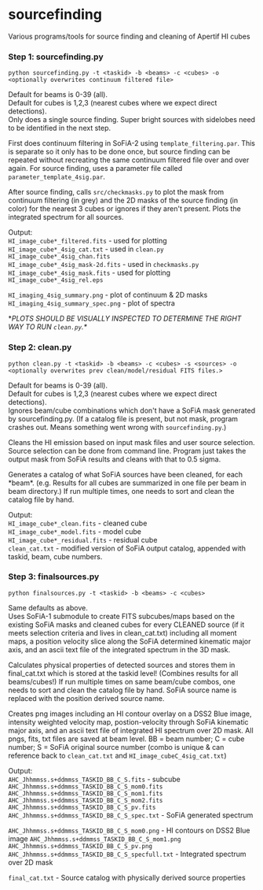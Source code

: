 # sourcefinding
Various programs/tools for source finding and cleaning of Apertif HI cubes


### Step 1: sourcefinding.py
```
python sourcefinding.py -t <taskid> -b <beams> -c <cubes> -o <optionally overwrites continuum filtered file>
```
Default for beams is 0-39 (all).  
Default for cubes is 1,2,3 (nearest cubes where we expect direct detections).  
Only does a single source finding.  Super bright sources with sidelobes need to be identified in the next step.

First does continuum filtering in SoFiA-2 using `template_filtering.par`.  This is separate so it only has to be done once, but source finding can be repeated without recreating the same continuum filtered file over and over again. For source finding, uses a parameter file called `parameter_template_4sig.par`.

After source finding, calls `src/checkmasks.py` to plot the mask from continuum filtering (in grey) and the 2D masks of the source finding (in color) for the nearest 3 cubes or ignores if they aren't present.  Plots the integrated spectrum for all sources.

Output:  
`HI_image_cube*_filtered.fits` - used for plotting  
`HI_image_cube*_4sig_cat.txt` - used in `clean.py`
`HI_image_cube*_4sig_chan.fits`  
`HI_image_cube*_4sig_mask-2d.fits` - used in `checkmasks.py`  
`HI_image_cube*_4sig_mask.fits` - used for plotting
`HI_image_cube*_4sig_rel.eps `

`HI_imaging_4sig_summary.png` - plot of continuum & 2D masks
`HI_imaging_4sig_summary_spec.png` - plot of spectra  


\**PLOTS SHOULD BE VISUALLY INSPECTED TO DETERMINE THE RIGHT WAY TO RUN `clean.py`.\**


### Step 2: clean.py
```
python clean.py -t <taskid> -b <beams> -c <cubes> -s <sources> -o <optionally overwrites prev clean/model/residual FITS files.>
```
Default for beams is 0-39 (all).  
Default for cubes is 1,2,3 (nearest cubes where we expect direct detections).  
Ignores beam/cube combinations which don't have a SoFiA mask generated by sourcefinding.py.  (If a catalog file is present, but not mask, program crashes out.  Means something went wrong with `sourcefinding.py`.)

Cleans the HI emission based on input mask files and user source selection.  Source selection can be done from command line.  Program just takes the output mask from SoFiA results and cleans with that to 0.5 sigma.

Generates a catalog of what SoFiA sources have been cleaned, for each \*beam*.  (e.g. Results for all cubes are summarized in one file per beam in beam directory.)  If run multiple times, one needs to sort and clean the catalog file by hand.

Output:  
`HI_image_cube*_clean.fits` - cleaned cube  
`HI_image_cube*_model.fits` - model cube  
`HI_image_cube*_residual.fits` - residual cube  
`clean_cat.txt` - modified version of SoFiA output catalog, appended with taskid, beam, cube numbers.


### Step 3: finalsources.py
```
python finalsources.py -t <taskid> -b <beams> -c <cubes>
```
Same defaults as above.  
Uses SoFiA-1 submodule to create FITS subcubes/maps based on the existing SoFiA masks and cleaned cubes for every CLEANED source (if it meets selection criteria and lives in clean_cat.txt) including all moment maps, a position velocity slice along the SoFiA determined kinematic major axis, and an ascii text file of the integrated spectrum in the 3D mask.

Calculates physical properties of detected sources and stores them in final_cat.txt which is stored at the taskid level! (Combines results for all beams/cubes!)  If run multiple times on same beam/cube combos, one needs to sort and clean the catalog file by hand.  SoFiA source name is replaced with the position derived source name.

Creates png images including an HI contour overlay on a DSS2 Blue image, intensity weighted velocity map, postion-velocity through SoFiA kinematic major axis, and an ascii text file of integrated HI spectrum over 2D mask.  All pngs, fits, txt files are saved at beam level. BB = beam number; C = cube number; S = SoFiA original source number (combo is unique & can reference back to `clean_cat.txt` and `HI_image_cubeC_4sig_cat.txt`)

Output:  
`AHC_Jhhmmss.s+ddmmss_TASKID_BB_C_S.fits` - subcube
`AHC_Jhhmmss.s+ddmmss_TASKID_BB_C_S_mom0.fits`
`AHC_Jhhmmss.s+ddmmss_TASKID_BB_C_S_mom1.fits`
`AHC_Jhhmmss.s+ddmmss_TASKID_BB_C_S_mom2.fits`
`AHC_Jhhmmss.s+ddmmss_TASKID_BB_C_S_pv.fits`
`AHC_Jhhmmss.s+ddmmss_TASKID_BB_C_S_spec.txt` - SoFiA generated spectrum

`AHC_Jhhmmss.s+ddmmss_TASKID_BB_C_S_mom0.png` - HI contours on DSS2 Blue image
`AHC_Jhhmmss.s+ddmmss_TASKID_BB_C_S_mom1.png`
`AHC_Jhhmmss.s+ddmmss_TASKID_BB_C_S_pv.png`
`AHC_Jhhmmss.s+ddmmss_TASKID_BB_C_S_specfull.txt` - Integrated spectrum over 2D mask

`final_cat.txt` - Source catalog with physically derived source properties